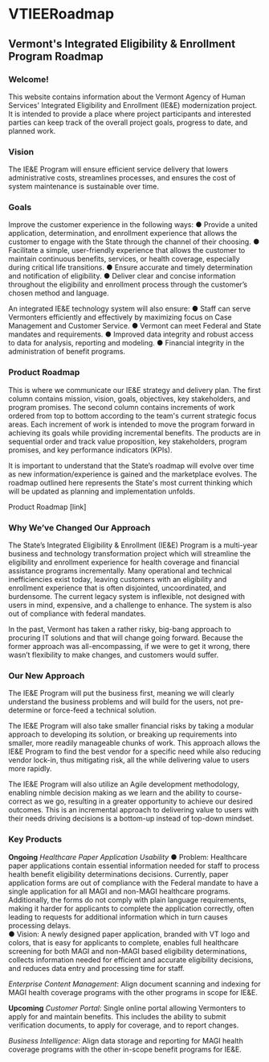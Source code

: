 # VTIEERoadmap
## Vermont's Integrated Eligibility &amp; Enrollment Program Roadmap

### Welcome!
This website contains information about the Vermont Agency of Human Services' Integrated Eligibility and Enrollment (IE&E) modernization project. It is intended to provide a place where project participants and interested parties can keep track of the overall project goals, progress to date, and planned work. 

### Vision
The IE&E Program will ensure efficient service delivery that lowers administrative costs, streamlines processes, and ensures the cost of system maintenance is sustainable over time. 

### Goals
Improve the customer experience in the following ways:
●	Provide a united application, determination, and enrollment experience that allows the customer to engage with the State through the channel of their choosing.
●	Facilitate a simple, user-friendly experience that allows the customer to maintain continuous benefits, services, or health coverage, especially during critical life transitions.
●	Ensure accurate and timely determination and notification of eligibility.
●	Deliver clear and concise information throughout the eligibility and enrollment process through the customer’s chosen method and language.

An integrated IE&E technology system will also ensure:
●	Staff can serve Vermonters efficiently and effectively by maximizing focus on Case Management and Customer Service.
●	Vermont can meet Federal and State mandates and requirements.
●	Improved data integrity and robust access to data for analysis, reporting and modeling.
●	Financial integrity in the administration of benefit programs.

### Product Roadmap
This is where we communicate our IE&E strategy and delivery plan.  The first column contains mission, vision, goals, objectives, key stakeholders, and program promises.  The second column contains increments of work ordered from top to bottom according to the team's current strategic focus areas.  Each increment of work is intended to move the program forward in achieving its goals while providing incremental benefits. The products are in sequential order and track value proposition, key stakeholders, program promises, and key performance indicators (KPIs).   

It is important to understand that the State’s roadmap will evolve over time as new information/experience is gained and the marketplace evolves. The roadmap outlined here represents the State's most current thinking which will be updated as planning and implementation unfolds.  

Product Roadmap [link]

### Why We’ve Changed Our Approach
The State’s Integrated Eligibility & Enrollment (IE&E) Program is a multi-year business and technology transformation project which will streamline the eligibility and enrollment experience for health coverage and financial assistance programs incrementally. Many operational and technical inefficiencies exist today, leaving customers with an eligibility and enrollment experience that is often disjointed, uncoordinated, and burdensome. The current legacy system is inflexible, not designed with users in mind, expensive, and a challenge to enhance. The system is also out of compliance with federal mandates.  

In the past, Vermont has taken a rather risky, big-bang approach to procuring IT solutions and that will change going forward. Because the former approach was all-encompassing, if we were to get it wrong, there wasn’t flexibility to make changes, and customers would suffer.

### Our New Approach
The IE&E Program will put the business first, meaning we will clearly understand the business problems and will build for the users, not pre-determine or force-feed a technical solution.  

The IE&E Program will also take smaller financial risks by taking a modular approach to developing its solution, or breaking up requirements into smaller, more readily manageable chunks of work. This approach allows the IE&E Program to find the best vendor for a specific need while also reducing vendor lock-in, thus mitigating risk, all the while delivering value to users more rapidly. 

The IE&E Program will also utilize an Agile development methodology, enabling nimble decision making as we learn and the ability to course-correct as we go, resulting in a greater opportunity to achieve our desired outcomes. This is an incremental approach to delivering value to users with their needs driving decisions is a bottom-up instead of top-down mindset.  

### Key Products  

**Ongoing** 
*Healthcare Paper Application Usability* 
●	Problem:  Healthcare paper applications contain essential information needed for staff to process health benefit eligibility determinations decisions. Currently, paper application forms are out of compliance with the Federal mandate to have a single application for all MAGI and non-MAGI healthcare programs. Additionally, the forms do not comply with plain language requirements, making it harder for applicants to complete the application correctly, often leading to requests for additional information which in turn causes processing delays.  
●	Vision:  A newly designed paper application, branded with VT logo and colors, that is easy for applicants to complete, enables full healthcare screening for both MAGI and non-MAGI based eligibility determinations, collects information needed for efficient and accurate eligibility decisions, and reduces data entry and processing time for staff.

*Enterprise Content Management*: Align document scanning and indexing for MAGI health coverage programs with the other programs in scope for IE&E.

**Upcoming**
*Customer Portal*: Single online portal allowing Vermonters to apply for and maintain benefits. This includes the ability to submit verification documents, to apply for coverage, and to report changes.

*Business Intelligence*: Align data storage and reporting for MAGI health coverage programs with the other in-scope benefit programs for IE&E.



